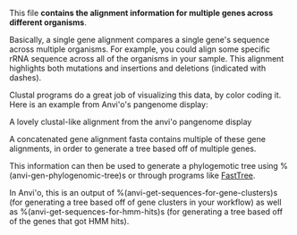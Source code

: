 This file **contains the alignment information for multiple genes across different organisms**.

Basically, a single gene alignment compares a single gene's sequence across multiple organisms. For example, you could align some specific rRNA sequence across all of the organisms in your sample. This alignment highlights both mutations and insertions and deletions (indicated with dashes). 

Clustal programs do a great job of visualizing this data, by color coding it. Here is an example from Anvi'o's pangenome display: 

A lovely clustal-like alignment from the anvi'o pangenome display

A concatenated gene alignment fasta contains multiple of these gene alignments, in order to generate a tree based off of multiple genes. 

This information can then be used to generate a phylogemotic tree using %(anvi-gen-phylogenomic-tree)s or through programs like [FastTree](http://www.microbesonline.org/fasttree/). 

In Anvi'o, this is an output of %(anvi-get-sequences-for-gene-clusters)s (for generating a tree based off of gene clusters in your workflow) as well as %(anvi-get-sequences-for-hmm-hits)s (for generating a tree based off of the genes that got HMM hits). 


